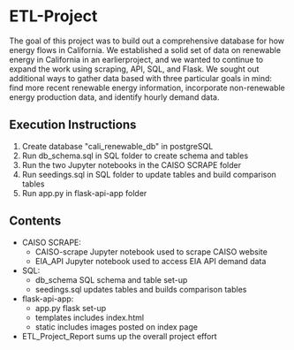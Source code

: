 # ETL-Project

The goal of this project was to build out a comprehensive database for how energy flows in California.  We established a solid set of data on renewable energy in California in an earlierproject, and we wanted to continue to expand the work using scraping, API, SQL, and Flask. We sought out additional ways to gather data based with three particular goals in mind: find more recent renewable energy information, incorporate non-renewable energy production data, and identify hourly demand data. 

Execution Instructions
-
1. Create database "cali_renewable_db" in postgreSQL
2. Run db_schema.sql in SQL folder to create schema and tables
3. Run the two Jupyter notebooks in the CAISO SCRAPE folder
4. Run seedings.sql in SQL folder to update tables and build comparison tables
5. Run app.py in flask-api-app folder

Contents
- 
- CAISO SCRAPE:
  - CAISO-scrape Jupyter notebook used to scrape CAISO website
  - EIA_API Jupyter notebook used to access EIA API demand data
- SQL:
  - db_schema SQL schema and table set-up
  - seedings.sql updates tables and builds comparison tables
- flask-api-app:
  - app.py flask set-up
  - templates includes index.html
  - static includes images posted on index page
- ETL_Project_Report sums up the overall project effort
  
  
  
